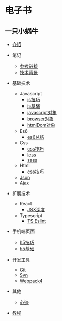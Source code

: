 # 电子书

## 一只小蜗牛

* [介绍](README.md)

* 笔记
    * [参考链接](doc/note/参考链接.md)
    * [技术背景](doc/note/技术背景.md)

* 基础技术
    * Javascript
        * [js技巧](doc/primary/JavaScript/js技巧.md)
        * [js基础](doc/primary/JavaScript/js基础.md)
        * [javascript对象](doc/primary/JavaScript/javascript对象.md)
        * [browser对象](doc/primary/JavaScript/browser对象.md)
        * [htmlDom对象](doc/primary/JavaScript/htmlDom对象.md)
    * Es6
        * [es6总结](doc/primary/Es6/e1.md)
    * Css
        * [css技巧](doc/primary/css/css技巧.md)
        * [less](doc/primary/css/less.md)
        * [sass](doc/primary/css/sass.md)
    * Html
        * [css技巧](doc/primary/html/h1.md)
    * [Json](doc/primary/Json.md)
    * [Ajax](doc/primary/Ajax.md)

* 扩展技术
    * React
        * [JSX深度](doc/extend/react/r1.md)
    * Typescript
        * [TS Eslint](doc/extend/typescript/t1.md)

* 手机端页面
    * [h5技巧](doc/h5/h5技巧.md)
    * [h5基础](doc/h5/h5基础.md)

* 开发工具
    * [Git](doc/tool/Git.md)
    * [Svn](doc/tool/Svn.md)
    * [Webpack4](doc/tool/Webpack4.md)

* 其他
    * [心迹](doc/other/心迹.md)


* [教程](https://blog.csdn.net/u012067966/article/details/50736647)
